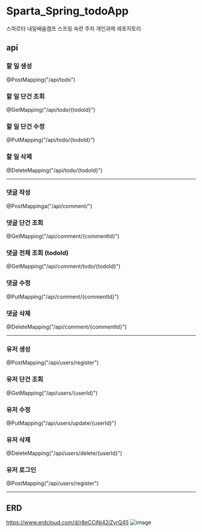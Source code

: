 # Sparta_Spring_todoApp
 스파르타 내일배움캠프 스프링 숙련 주차 개인과제 레포지토리

## api

### 할 일 생성
@PostMapping("/api/todo")

### 할 일 단건 조회
@GetMapping("/api/todo/{todoId}")

### 할 일 단건 수정
@PutMapping("/api/todo/{todoId}")

### 할 일 삭제
@DeleteMapping("/api/todo/{todoId}")

----------------------------------------------------

### 댓글 작성 
@PostMappinga("/api/comment/")
  
### 댓글 단건 조회
@GetMapping("/api/comment/{commentId}")

### 댓글 전체 조회 (todoId)
@GetMapping("/api/comment/todo/{todoId}")

### 댓글 수정
@PutMapping("/api/comment/{commentId}")

### 댓글 삭제
@DeleteMapping("/api/comment/{commentId}")

-----------------------------------------------------

### 유저 생성 
@PostMapping("/api/users/register")

### 유저 단건 조회 
@GetMapping("/api/users/{userId}")

### 유저 수정
@PutMapping("/api/users/update/{userId}")

### 유저 삭제
@DeleteMapping("/api/users/delete/{userId}")

### 유저 로그인 
@PostMapping("/api/users/register")

----------------------------------------------------


## ERD
https://www.erdcloud.com/d/r8eCCjNi42iZyrQ45
![image](https://github.com/user-attachments/assets/179c824a-e312-4349-89b3-ec52398a2487)
